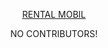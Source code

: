 <p align="center"><a href="https://github.com/GeraAnggaraPutra/Rental-Mobil" target="_blank">RENTAL MOBIL</a></p>
<p align="center">NO CONTRIBUTORS!</p>



